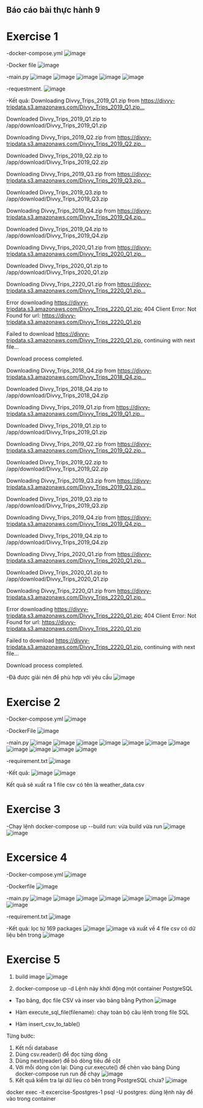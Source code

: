 ## Báo cáo bài thực hành 9

# Exercise 1
-docker-compose.yml
![image](https://github.com/user-attachments/assets/8ea7f36d-55e3-40a7-9440-d504c27f3536)

-Docker file
![image](https://github.com/user-attachments/assets/3a283de5-e687-4267-978b-5363414b72f6)

-main.py
![image](https://github.com/user-attachments/assets/a81ca56b-c6f8-414f-91b5-6580d18c13ba)
![image](https://github.com/user-attachments/assets/a17b8cb4-bfc4-4192-b7dc-587f465f925b)
![image](https://github.com/user-attachments/assets/595812d2-495d-44d3-8de0-06113f3ad39c)
![image](https://github.com/user-attachments/assets/28572951-762c-4f6d-a09c-c00c742e6948)
![image](https://github.com/user-attachments/assets/d4b6f033-b73d-4161-aa76-4a388f7b2731)

-requestment.
![image](https://github.com/user-attachments/assets/a642e55f-fed8-4c35-a5e8-4f24a3331f99)

-Kết quả:
Downloading Divvy_Trips_2019_Q1.zip from https://divvy-tripdata.s3.amazonaws.com/Divvy_Trips_2019_Q1.zip...⁠


Downloaded Divvy_Trips_2019_Q1.zip to /app/download/Divvy_Trips_2019_Q1.zip


Downloading Divvy_Trips_2019_Q2.zip from https://divvy-tripdata.s3.amazonaws.com/Divvy_Trips_2019_Q2.zip...⁠


Downloaded Divvy_Trips_2019_Q2.zip to /app/download/Divvy_Trips_2019_Q2.zip


Downloading Divvy_Trips_2019_Q3.zip from https://divvy-tripdata.s3.amazonaws.com/Divvy_Trips_2019_Q3.zip...⁠


Downloaded Divvy_Trips_2019_Q3.zip to /app/download/Divvy_Trips_2019_Q3.zip


Downloading Divvy_Trips_2019_Q4.zip from https://divvy-tripdata.s3.amazonaws.com/Divvy_Trips_2019_Q4.zip...⁠


Downloaded Divvy_Trips_2019_Q4.zip to /app/download/Divvy_Trips_2019_Q4.zip


Downloading Divvy_Trips_2020_Q1.zip from https://divvy-tripdata.s3.amazonaws.com/Divvy_Trips_2020_Q1.zip...⁠


Downloaded Divvy_Trips_2020_Q1.zip to /app/download/Divvy_Trips_2020_Q1.zip


Downloading Divvy_Trips_2220_Q1.zip from https://divvy-tripdata.s3.amazonaws.com/Divvy_Trips_2220_Q1.zip...⁠


Error downloading https://divvy-tripdata.s3.amazonaws.com/Divvy_Trips_2220_Q1.zip:⁠ 404 Client Error: Not Found for url: https://divvy-tripdata.s3.amazonaws.com/Divvy_Trips_2220_Q1.zip⁠


Failed to download https://divvy-tripdata.s3.amazonaws.com/Divvy_Trips_2220_Q1.zip,⁠ continuing with next file...


Download process completed.


Downloading Divvy_Trips_2018_Q4.zip from https://divvy-tripdata.s3.amazonaws.com/Divvy_Trips_2018_Q4.zip...⁠


Downloaded Divvy_Trips_2018_Q4.zip to /app/download/Divvy_Trips_2018_Q4.zip


Downloading Divvy_Trips_2019_Q1.zip from https://divvy-tripdata.s3.amazonaws.com/Divvy_Trips_2019_Q1.zip...⁠


Downloaded Divvy_Trips_2019_Q1.zip to /app/download/Divvy_Trips_2019_Q1.zip


Downloading Divvy_Trips_2019_Q2.zip from https://divvy-tripdata.s3.amazonaws.com/Divvy_Trips_2019_Q2.zip...⁠


Downloaded Divvy_Trips_2019_Q2.zip to /app/download/Divvy_Trips_2019_Q2.zip


Downloading Divvy_Trips_2019_Q3.zip from https://divvy-tripdata.s3.amazonaws.com/Divvy_Trips_2019_Q3.zip...⁠


Downloaded Divvy_Trips_2019_Q3.zip to /app/download/Divvy_Trips_2019_Q3.zip


Downloading Divvy_Trips_2019_Q4.zip from https://divvy-tripdata.s3.amazonaws.com/Divvy_Trips_2019_Q4.zip...⁠


Downloaded Divvy_Trips_2019_Q4.zip to /app/download/Divvy_Trips_2019_Q4.zip


Downloading Divvy_Trips_2020_Q1.zip from https://divvy-tripdata.s3.amazonaws.com/Divvy_Trips_2020_Q1.zip...⁠


Downloaded Divvy_Trips_2020_Q1.zip to /app/download/Divvy_Trips_2020_Q1.zip


Downloading Divvy_Trips_2220_Q1.zip from https://divvy-tripdata.s3.amazonaws.com/Divvy_Trips_2220_Q1.zip...⁠


Error downloading https://divvy-tripdata.s3.amazonaws.com/Divvy_Trips_2220_Q1.zip:⁠ 404 Client Error: Not Found for url: https://divvy-tripdata.s3.amazonaws.com/Divvy_Trips_2220_Q1.zip⁠


Failed to download https://divvy-tripdata.s3.amazonaws.com/Divvy_Trips_2220_Q1.zip,⁠ continuing with next file...


Download process completed.

-Đã được giải nén để phù hợp với yêu cầu
![image](https://github.com/user-attachments/assets/839e35a8-147c-486b-ac1e-bb19fea7465b)


# Exercise 2
-Docker-compose.yml
![image](https://github.com/user-attachments/assets/c38df1ca-68ef-4acb-80f6-5cea68a1dbad)

-DockerFile
![image](https://github.com/user-attachments/assets/39b30dbd-14c4-48fa-ae85-cfb51e95c90b)

-main.py
![image](https://github.com/user-attachments/assets/fe465fdc-2c8d-4603-894c-85a4f898d850)
![image](https://github.com/user-attachments/assets/30fa9d94-1f0d-4814-b231-500861055a11)
![image](https://github.com/user-attachments/assets/c75b8cf8-e30a-482a-8643-259bbdeded74)
![image](https://github.com/user-attachments/assets/6d72253d-d8a7-4640-b753-e521fe99a3bb)
![image](https://github.com/user-attachments/assets/b9858fd8-29d0-4552-a308-370c635c9dd6)
![image](https://github.com/user-attachments/assets/daf7ea33-ba40-415d-b31d-a24d54e243ac)
![image](https://github.com/user-attachments/assets/141acdcb-a3eb-4bae-8996-fd22d979b060)
![image](https://github.com/user-attachments/assets/44138eee-2368-4ff3-91a6-1ea30064c54d)
![image](https://github.com/user-attachments/assets/1682410d-8a55-4747-bd32-3ca52a2d47bb)
![image](https://github.com/user-attachments/assets/99b7dc3d-4709-4929-b3d6-015737a6a503)
![image](https://github.com/user-attachments/assets/0e7fa8ec-31a8-47c5-b87c-f6b4f5f9741e)

-requirement.txt
![image](https://github.com/user-attachments/assets/c89baec3-3484-43a1-b2a0-5841bdd73163)

-Kết quả:
![image](https://github.com/user-attachments/assets/fe6cd5a7-0554-4df1-bc71-92003347e1c0)
![image](https://github.com/user-attachments/assets/3fa60bc6-e969-4f20-9afa-1d98ce5d27c3)

Kết quả sẽ xuất ra 1 file csv có tên là weather_data.csv

# Exercise 3
-Chạy lệnh docker-compose up --build run: vừa build vừa run
![image](https://github.com/user-attachments/assets/f823e070-d900-45a6-b75a-70edba318ca1)
![image](https://github.com/user-attachments/assets/a10c1217-5531-4dfe-87ed-458f792cc545)

# Excersice 4
-Docker-compose.yml
![image](https://github.com/user-attachments/assets/de48a458-bcf2-4680-8ff0-dd063717cea6)

-Dockerfile
![image](https://github.com/user-attachments/assets/7bbcf933-03dc-4fae-a6d4-031cc6579f97)

-main.py
![image](https://github.com/user-attachments/assets/26d9c6db-5a92-484d-825d-ae955e42314a)
![image](https://github.com/user-attachments/assets/60b646f8-46da-4ea1-b086-6c841892c8a2)
![image](https://github.com/user-attachments/assets/86510c33-af2b-472d-99bc-a160c45442a7)
![image](https://github.com/user-attachments/assets/aa0d338e-5da5-4216-b2f9-319ab58a2bbd)
![image](https://github.com/user-attachments/assets/0dcf5122-0e69-4bde-882a-682710ffb2cb)
![image](https://github.com/user-attachments/assets/bcb45bfb-04b6-4511-a43e-7208de7188a8)
![image](https://github.com/user-attachments/assets/d909e790-1b1e-4a50-be8b-e9474339cdf6)
![image](https://github.com/user-attachments/assets/5fcb2331-c918-4117-b851-7c5a19d18924)

-requirement.txt
![image](https://github.com/user-attachments/assets/306d361b-198e-42f4-83fa-eb7e5c5c7106)

-Kết quả: lọc từ 169 packages
![image](https://github.com/user-attachments/assets/95ac4de6-daba-4d96-ba9a-8ae833c942f5)
![image](https://github.com/user-attachments/assets/02f07f7f-41e9-4e1c-96d0-5e68426b8b6e)
và xuất về 4 file csv có dữ liệu bên trong
![image](https://github.com/user-attachments/assets/8b6d45f2-cb8b-450d-9e94-9ea3a72faf9b)


# Exercise 5
1. build image
![image](https://github.com/user-attachments/assets/4a07e879-49b9-4393-8f8a-cb2ef414b9d4)

2. docker-compose up -d
Lệnh này khởi động một container PostgreSQL

- Tạo bảng, đọc file CSV và inser vào bảng bằng Python
![image](https://github.com/user-attachments/assets/57b1e829-e4e0-4eeb-9f53-c22563e76f8f)

- Hàm execute_sql_file(filename): chạy toàn bộ câu lệnh trong file SQL
- Hàm insert_csv_to_table()

Từng bước:
1. Kết nối database
2. Dùng csv.reader() để đọc từng dòng
3. Dùng next(reader) để bỏ dòng tiêu đề cột
4. Với mỗi dòng còn lại:
    Dùng cur.execute() để chèn vào bảng
Dùng docker-compose run run để chạy
![image](https://github.com/user-attachments/assets/dc5425cb-40ae-45c0-b34c-7410d4a5d855)
5. Kết quả kiểm tra lại dữ liẹu có bên trong PostgreSQL chưa?
![image](https://github.com/user-attachments/assets/acdf6d2b-1fcf-4bbe-991a-1fc9513af5f1)

docker exec -it excercise-5postgres-1 psql -U postgres: dùng lệnh này để vào trong container









